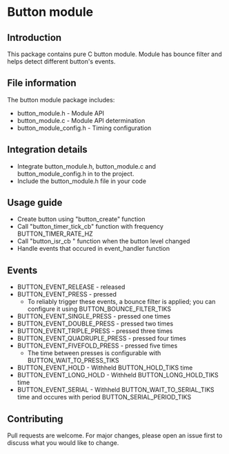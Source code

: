 # Button module
## Introduction
This package contains pure C button module. Module has bounce filter and helps detect different button's events.

## File information
The button module package includes:
* button_module.h - Module API
* button_module.c - Module API determination  
* button_module_config.h - Timing configuration 

## Integration details
* Integrate button_module.h, button_module.c and button_module_config.h in to the 
project.
* Include the button_module.h file in your code

## Usage guide
* Сreate button using "button_create" function
* Call "button_timer_tick_cb" function with frequency BUTTON_TIMER_RATE_HZ
* Call "button_isr_cb " function when the button level changed
* Handle events that occured in event_handler function

## Events
* BUTTON_EVENT_RELEASE - released
* BUTTON_EVENT_PRESS - pressed
    - To reliably trigger these events, a bounce filter is applied; you can configure it using BUTTON_BOUNCE_FILTER_TIKS
* BUTTON_EVENT_SINGLE_PRESS - pressed one times
* BUTTON_EVENT_DOUBLE_PRESS - pressed two times
* BUTTON_EVENT_TRIPLE_PRESS - pressed three times
* BUTTON_EVENT_QUADRUPLE_PRESS - pressed four times
* BUTTON_EVENT_FIVEFOLD_PRESS - pressed five times
    - The time between presses is configurable with BUTTON_WAIT_TO_PRESS_TIKS
* BUTTON_EVENT_HOLD - Withheld BUTTON_HOLD_TIKS time
* BUTTON_EVENT_LONG_HOLD - Withheld BUTTON_LONG_HOLD_TIKS time
* BUTTON_EVENT_SERIAL - Withheld BUTTON_WAIT_TO_SERIAL_TIKS time and occures with period BUTTON_SERIAL_PERIOD_TIKS

## Contributing
Pull requests are welcome. For major changes, please open an issue first to
discuss what you would like to change.
